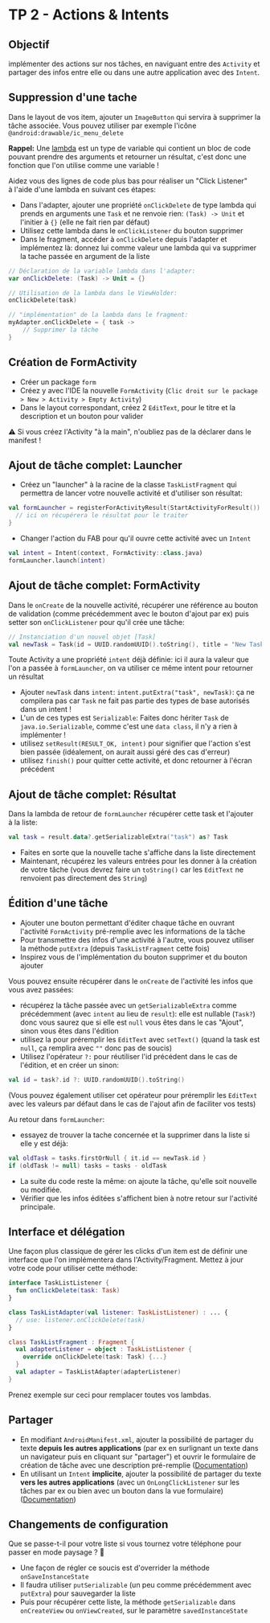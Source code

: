 # TP 2 - Actions & Intents

## Objectif

implémenter des actions sur nos tâches, en naviguant entre des `Activity` et partager des infos entre elle ou dans une autre application avec des `Intent`.

## Suppression d'une tache

Dans le layout de vos item, ajouter un `ImageButton` qui servira à supprimer la tâche associée. Vous pouvez utiliser par exemple l'icône `@android:drawable/ic_menu_delete`

<aside class="positive">

**Rappel:** Une [lambda](https://kotlinlang.org/docs/reference/lambdas.html) est un type de variable qui contient un bloc de code pouvant prendre des arguments et retourner un résultat, c'est donc une fonction que l'on utilise comme une variable !

</aside>

Aidez vous des lignes de code plus bas pour réaliser un "Click Listener" à l'aide d'une lambda en suivant ces étapes:

- Dans l'adapter, ajouter une propriété `onClickDelete` de type lambda qui prends en arguments une `Task` et ne renvoie rien: `(Task) -> Unit` et l'initier à `{}` (elle ne fait rien par défaut)
- Utilisez cette lambda dans le `onClickListener` du bouton supprimer
- Dans le fragment, accéder à `onClickDelete` depuis l'adapter et implémentez là: donnez lui comme valeur une lambda qui va supprimer la tache passée en argument de la liste

```kotlin
// Déclaration de la variable lambda dans l'adapter:
var onClickDelete: (Task) -> Unit = {}

// Utilisation de la lambda dans le ViewHolder:
onClickDelete(task)

// "implémentation" de la lambda dans le fragment:
myAdapter.onClickDelete = { task ->
    // Supprimer la tâche
}
```

## Création de FormActivity

- Créer un package `form`
- Créez y avec l'IDE la nouvelle `FormActivity` (`Clic droit sur le package > New > Activity > Empty Activity`)
- Dans le layout correspondant, créez 2 `EditText`, pour le titre et la description et un bouton pour valider

<aside class="negative">

⚠️ Si vous créez l'Activity "à la main", n'oubliez pas de la déclarer dans le manifest !
</aside>

## Ajout de tâche complet: Launcher

- Créez un "launcher" à la racine de la classe `TaskListFragment` qui permettra de lancer votre nouvelle activité et d'utiliser son résultat:

```kotlin
val formLauncher = registerForActivityResult(StartActivityForResult()) { result ->
  // ici on récupérera le résultat pour le traiter
}
```

- Changer l'action du FAB pour qu'il ouvre cette activité avec un `Intent`

```kotlin
val intent = Intent(context, FormActivity::class.java)
formLauncher.launch(intent)
```

## Ajout de tâche complet: FormActivity

Dans le `onCreate` de la nouvelle activité, récupérer une référence au bouton de validation (comme précédemment avec le bouton d'ajout par ex) puis setter son `onClickListener` pour qu'il crée une tâche:

```kotlin
// Instanciation d'un nouvel objet [Task]
val newTask = Task(id = UUID.randomUUID().toString(), title = "New Task !")
```

<aside class="positive">

Toute Activity a une propriété `intent` déjà définie: ici il aura la valeur que l'on a passée à `formLauncher`, on va utiliser ce même intent pour retourner un résultat
</aside>

- Ajouter `newTask` dans `intent`: `intent.putExtra("task", newTask)`: ça ne compilera pas car `Task` ne fait pas partie des types de base autorisés dans un intent !
- L'un de ces types est `Serializable`: Faites donc hériter `Task` de `java.io.Serializable`, comme c'est une `data class`, il n'y a rien à implémenter !
- utilisez `setResult(RESULT_OK, intent)` pour signifier que l'action s'est bien passée (idéalement, on aurait aussi géré des cas d'erreur)
- utilisez `finish()` pour quitter cette activité, et donc retourner à l'écran précédent

## Ajout de tâche complet: Résultat

Dans la lambda de retour de `formLauncher` récupérer cette task et l'ajouter à la liste:

```kotlin
val task = result.data?.getSerializableExtra("task") as? Task
```

- Faites en sorte que la nouvelle tache s'affiche dans la liste directement
- Maintenant, récupérez les valeurs entrées pour les donner à la création de votre tâche (vous devrez faire un `toString()` car les `EditText` ne renvoient pas directement des `String`)

## Édition d'une tâche

- Ajouter une bouton permettant d'éditer chaque tâche en ouvrant l'activité `FormActivity` pré-remplie avec les informations de la tâche
- Pour transmettre des infos d'une activité à l'autre, vous pouvez utiliser la méthode `putExtra` (depuis `TaskListFragment` cette fois)
- Inspirez vous de l'implémentation du bouton supprimer et du bouton ajouter

Vous pouvez ensuite récupérer dans le `onCreate` de l'activité les infos que vous avez passées:

- récupérez la tâche passée avec un `getSerializableExtra` comme précédemment (avec `intent` au lieu de `result`): elle est nullable (`Task?`) donc vous saurez que si elle est `null` vous êtes dans le cas "Ajout", sinon vous êtes dans l'édition
- utilisez la pour préremplir les `EditText` avec `setText()` (quand la task est `null`, ça remplira avec `""` donc pas de soucis)
- Utilisez l'opérateur `?:` pour réutiliser l'id précédent dans le cas de l'édition, et en créer un sinon:

```kotlin
val id = task?.id ?: UUID.randomUUID().toString()
```

(Vous pouvez également utiliser cet opérateur pour préremplir les `EditText` avec les valeurs par défaut dans le cas de l'ajout afin de faciliter vos tests)

Au retour dans `formLauncher`:

- essayez de trouver la tache concernée et la supprimer dans la liste si elle y est déjà:

```kotlin
val oldTask = tasks.firstOrNull { it.id == newTask.id }
if (oldTask != null) tasks = tasks - oldTask
```

- La suite du code reste la même: on ajoute la tâche, qu'elle soit nouvelle ou modifiée.
- Vérifier que les infos éditées s'affichent bien à notre retour sur l'activité principale.

## Interface et délégation

Une façon plus classique de gérer les clicks d'un item est de définir une interface que l'on implémentera dans l'Activity/Fragment.
Mettez à jour votre code pour utiliser cette méthode:

```kotlin
interface TaskListListener {
  fun onClickDelete(task: Task)
}

class TaskListAdapter(val listener: TaskListListener) : ... {
  // use: listener.onClickDelete(task)
}

class TaskListFragment : Fragment {
  val adapterListener = object : TaskListListener {
    override onClickDelete(task: Task) {...}
  }
  val adapter = TaskListAdapter(adapterListener)
}
```

Prenez exemple sur ceci pour remplacer toutes vos lambdas.

## Partager

- En modifiant `AndroidManifest.xml`, ajouter la possibilité de partager du texte **depuis les autres applications** (par ex en surlignant un texte dans un navigateur puis en cliquant sur "partager") et ouvrir le formulaire de création de tâche avec une description pré-remplie ([Documentation][1])
- En utilisant un `Intent` **implicite**, ajouter la possibilité de partager du texte **vers les autres applications** (avec un `OnLongClickListener` sur les tâches par ex ou bien avec un bouton dans la vue formulaire) ([Documentation][2])

## Changements de configuration

Que se passe-t-il pour votre liste si vous tournez votre téléphone pour passer en mode paysage ? 🤔

- Une façon de régler ce soucis est d'overrider la méthode `onSaveInstanceState`
- Il faudra utiliser `putSerializable` (un peu comme précédemment avec `putExtra`) pour sauvegarder la liste
- Puis pour récupérer cette liste, la méthode `getSerializable` dans `onCreateView` ou `onViewCreated`, sur le paramètre `savedInstanceState`

[1]: https://developer.android.com/training/sharing/receive
[2]: https://developer.android.com/training/sharing/send

